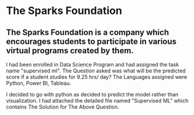 # The Sparks Foundation

## The Sparks Foundation is a company which encourages students to participate in various virtual programs created by them.

I had been enrolled in Data Science Program and had assigned the task name "supervised ml". The Question asked was  what will be the predicted score if a student studies for 9.25 hrs/ day? The Languages assigned were Python, Power BI, Tableau.

I decided to go with python as decided to predict the model rather than visualization. I had attached the detailed file named "Supervised ML" which contains The Solution for The Above Question.

